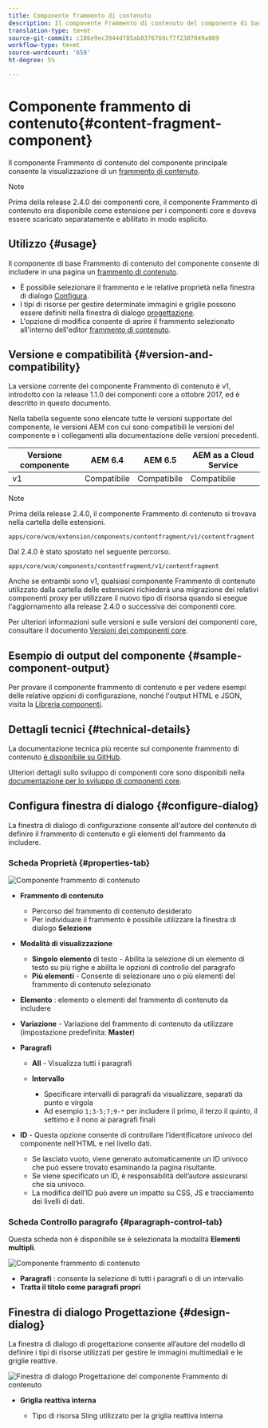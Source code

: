 ```yaml
---
title: Componente frammento di contenuto
description: Il componente Frammento di contenuto del componente di base consente la visualizzazione di un frammento di contenuto.
translation-type: tm+mt
source-git-commit: c186e9ec3944d785ab0376769cf7f2307049a809
workflow-type: tm+mt
source-wordcount: '659'
ht-degree: 5%

---
```



# Componente frammento di contenuto{#content-fragment-component}

Il componente Frammento di contenuto del componente principale consente la visualizzazione di un [frammento di contenuto](https://docs.adobe.com/content/help/en/experience-manager-cloud-service/assets/content-fragments/content-fragments.html).

>[!NOTE]
>
>Prima della release 2.4.0 dei componenti core, il componente Frammento di contenuto era disponibile come estensione per i componenti core e doveva essere scaricato separatamente e abilitato in modo esplicito.

## Utilizzo {#usage}

Il componente di base Frammento di contenuto del componente consente di includere in una pagina un [frammento di contenuto](https://docs.adobe.com/content/help/en/experience-manager-cloud-service/assets/content-fragments/content-fragments.html).

* È possibile selezionare il frammento e le relative proprietà nella finestra di dialogo [Configura](#configure-dialog).
* I tipi di risorse per gestire determinate immagini e griglie possono essere definiti nella finestra di dialogo [progettazione](#design-dialog).
* L&#39;opzione di modifica consente di aprire il frammento selezionato all&#39;interno dell&#39;editor [frammento di contenuto](https://docs.adobe.com/content/help/en/experience-manager-cloud-service/assets/content-fragments/content-fragments-variations.html).

## Versione e compatibilità {#version-and-compatibility}

La versione corrente del componente Frammento di contenuto è v1, introdotto con la release 1.1.0 dei componenti core a ottobre 2017, ed è descritto in questo documento.

Nella tabella seguente sono elencate tutte le versioni supportate del componente, le versioni AEM con cui sono compatibili le versioni del componente e i collegamenti alla documentazione delle versioni precedenti.

| Versione componente | AEM 6.4   | AEM 6.5 | AEM as a Cloud Service |
|--- |--- |---|---|
| v1 | Compatibile | Compatibile | Compatibile |

>[!NOTE]
>
>Prima della release 2.4.0, il componente Frammento di contenuto si trovava nella cartella delle estensioni.
>
> `apps/core/wcm/extension/components/contentfragment/v1/contentfragment`
> 
>Dal 2.4.0 è stato spostato nel seguente percorso.
>
>`apps/core/wcm/components/contentfragment/v1/contentfragment`
>
>Anche se entrambi sono v1, qualsiasi componente Frammento di contenuto utilizzato dalla cartella delle estensioni richiederà una migrazione dei relativi componenti proxy per utilizzare il nuovo tipo di risorsa quando si esegue l&#39;aggiornamento alla release 2.4.0 o successiva dei componenti core.

Per ulteriori informazioni sulle versioni e sulle versioni dei componenti core, consultare il documento [Versioni dei componenti core](/help/versions.md).

## Esempio di output del componente {#sample-component-output}

Per provare il componente frammento di contenuto e per vedere esempi delle relative opzioni di configurazione, nonché l&#39;output HTML e JSON, visita la [Libreria componenti](https://adobe.com/go/aem_cmp_library_cf).

## Dettagli tecnici {#technical-details}

La documentazione tecnica più recente sul componente frammento di contenuto [è disponibile su GitHub](https://adobe.com/go/aem_cmp_tech_cf_v1).

Ulteriori dettagli sullo sviluppo di componenti core sono disponibili nella [documentazione per lo sviluppo di componenti core](/help/developing/overview.md).

## Configura finestra di dialogo {#configure-dialog}

La finestra di dialogo di configurazione consente all&#39;autore del contenuto di definire il frammento di contenuto e gli elementi del frammento da includere.

### Scheda Proprietà {#properties-tab}

![Componente frammento di contenuto](/help/assets/content-fragment-edit-properties.png)

* **Frammento di contenuto**

   * Percorso del frammento di contenuto desiderato
   * Per individuare il frammento è possibile utilizzare la finestra di dialogo **Selezione**

* **Modalità di visualizzazione**
   * **Singolo elemento**  di testo - Abilita la selezione di un elemento di testo su più righe e abilita le opzioni di controllo del paragrafo
   * **Più elementi**  - Consente di selezionare uno o più elementi del frammento di contenuto selezionato
* **Elemento** : elemento o elementi del frammento di contenuto da includere
* **Variazione**  - Variazione del frammento di contenuto da utilizzare (impostazione predefinita:  **Master**)

* **Paragrafi**

   * **All** - Visualizza tutti i paragrafi
   * **Intervallo**

      * Specificare intervalli di paragrafi da visualizzare, separati da punto e virgola
      * Ad esempio `1;3-5;7;9-*` per includere il primo, il terzo il quinto, il settimo e il nono ai paragrafi finali
* **ID**  - Questa opzione consente di controllare l’identificatore univoco del componente nell’HTML e nel livello [ ](/help/developing/data-layer/overview.md)dati.
   * Se lasciato vuoto, viene generato automaticamente un ID univoco che può essere trovato esaminando la pagina risultante.
   * Se viene specificato un ID, è responsabilità dell’autore assicurarsi che sia univoco.
   * La modifica dell’ID può avere un impatto su CSS, JS e tracciamento dei livelli di dati.

### Scheda Controllo paragrafo {#paragraph-control-tab}

Questa scheda non è disponibile se è selezionata la modalità **Elementi multipli**.

![Componente frammento di contenuto](/help/assets/content-fragment-edit-paragraph.png)

* **Paragrafi** : consente la selezione di tutti i paragrafi o di un intervallo
* **Tratta il titolo come paragrafi propri**

## Finestra di dialogo Progettazione {#design-dialog}

La finestra di dialogo di progettazione consente all’autore del modello di definire i tipi di risorse utilizzati per gestire le immagini multimediali e le griglie reattive.

![Finestra di dialogo Progettazione del componente Frammento di contenuto](/help/assets/content-fragment-design.png)

* **Griglia reattiva interna**

   * Tipo di risorsa Sling utilizzato per la griglia reattiva interna

